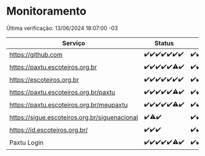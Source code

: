 # Monitoramento

Última verificação: 13/06/2024 18:07:00 -03

|Serviço|Status|Últimas 24h|
|---|---|---|
|https://github.com|<span title="2024-06-06: OK=24">✔️</span><span title="2024-06-07: OK=24">✔️</span><span title="2024-06-08: OK=24">✔️</span><span title="2024-06-09: OK=24">✔️</span><span title="2024-06-10: OK=25">✔️</span><span title="2024-06-11: OK=24">✔️</span><span title="2024-06-12: OK=22">✔️</span>|<span title="12/06/2024 19:07:00 -03 : 200">✔️</span><span title="12/06/2024 20:06:00 -03 : 200">✔️</span><span title="12/06/2024 21:33:00 -03 : 200">✔️</span><span title="12/06/2024 22:53:00 -03 : 200">✔️</span><span title="12/06/2024 23:25:00 -03 : 200">✔️</span><span title="13/06/2024 00:08:00 -03 : 200">✔️</span><span title="13/06/2024 01:08:00 -03 : 200">✔️</span><span title="13/06/2024 02:08:00 -03 : 200">✔️</span><span title="13/06/2024 03:10:00 -03 : 200">✔️</span><span title="13/06/2024 04:07:00 -03 : 200">✔️</span><span title="13/06/2024 05:09:00 -03 : 200">✔️</span><span title="13/06/2024 06:08:00 -03 : 200">✔️</span><span title="13/06/2024 07:07:00 -03 : 200">✔️</span><span title="13/06/2024 08:07:00 -03 : 200">✔️</span><span title="13/06/2024 09:13:00 -03 : 200">✔️</span><span title="13/06/2024 10:09:00 -03 : 200">✔️</span><span title="13/06/2024 11:06:00 -03 : 200">✔️</span><span title="13/06/2024 12:07:00 -03 : 200">✔️</span><span title="13/06/2024 13:09:00 -03 : 200">✔️</span><span title="13/06/2024 14:06:00 -03 : 200">✔️</span><span title="13/06/2024 15:09:00 -03 : 200">✔️</span><span title="13/06/2024 16:04:00 -03 : 200">✔️</span><span title="13/06/2024 17:06:00 -03 : 200">✔️</span><span title="13/06/2024 18:07:00 -03 : 200">✔️</span>|
|https://paxtu.escoteiros.org.br|<span title="2024-06-06: OK=24">✔️</span><span title="2024-06-07: OK=24">✔️</span><span title="2024-06-08: OK=24">✔️</span><span title="2024-06-09: OK=24">✔️</span><span title="2024-06-10: OK=25">✔️</span><span title="2024-06-11: OK=23, Falhas=1">⚠️</span><span title="2024-06-12: OK=22">✔️</span>|<span title="12/06/2024 19:07:00 -03 : 200">✔️</span><span title="12/06/2024 20:06:00 -03 : 200">✔️</span><span title="12/06/2024 21:33:00 -03 : 200">✔️</span><span title="12/06/2024 22:53:00 -03 : 200">✔️</span><span title="12/06/2024 23:25:00 -03 : 200">✔️</span><span title="13/06/2024 00:08:00 -03 : 200">✔️</span><span title="13/06/2024 01:08:00 -03 : 200">✔️</span><span title="13/06/2024 02:08:00 -03 : 200">✔️</span><span title="13/06/2024 03:10:00 -03 : 200">✔️</span><span title="13/06/2024 04:07:00 -03 : 200">✔️</span><span title="13/06/2024 05:09:00 -03 : 200">✔️</span><span title="13/06/2024 06:08:00 -03 : 200">✔️</span><span title="13/06/2024 07:07:00 -03 : 200">✔️</span><span title="13/06/2024 08:07:00 -03 : 200">✔️</span><span title="13/06/2024 09:13:00 -03 : 200">✔️</span><span title="13/06/2024 10:09:00 -03 : 200">✔️</span><span title="13/06/2024 11:06:00 -03 : 200">✔️</span><span title="13/06/2024 12:07:00 -03 : 200">✔️</span><span title="13/06/2024 13:09:00 -03 : 200">✔️</span><span title="13/06/2024 14:06:00 -03 : 200">✔️</span><span title="13/06/2024 15:09:00 -03 : 200">✔️</span><span title="13/06/2024 16:04:00 -03 : 200">✔️</span><span title="13/06/2024 17:06:00 -03 : 200">✔️</span><span title="13/06/2024 18:07:00 -03 : 200">✔️</span>|
|https://escoteiros.org.br|<span title="2024-06-06: OK=24">✔️</span><span title="2024-06-07: OK=24">✔️</span><span title="2024-06-08: OK=24">✔️</span><span title="2024-06-09: OK=24">✔️</span><span title="2024-06-10: OK=25">✔️</span><span title="2024-06-11: OK=24">✔️</span><span title="2024-06-12: OK=22">✔️</span>|<span title="12/06/2024 19:07:00 -03 : 200">✔️</span><span title="12/06/2024 20:06:00 -03 : 200">✔️</span><span title="12/06/2024 21:33:00 -03 : 200">✔️</span><span title="12/06/2024 22:53:00 -03 : 200">✔️</span><span title="12/06/2024 23:25:00 -03 : 200">✔️</span><span title="13/06/2024 00:08:00 -03 : 200">✔️</span><span title="13/06/2024 01:08:00 -03 : 200">✔️</span><span title="13/06/2024 02:08:00 -03 : 200">✔️</span><span title="13/06/2024 03:10:00 -03 : 200">✔️</span><span title="13/06/2024 04:07:00 -03 : 200">✔️</span><span title="13/06/2024 05:09:00 -03 : 200">✔️</span><span title="13/06/2024 06:08:00 -03 : 200">✔️</span><span title="13/06/2024 07:07:00 -03 : 200">✔️</span><span title="13/06/2024 08:07:00 -03 : 200">✔️</span><span title="13/06/2024 09:13:00 -03 : 200">✔️</span><span title="13/06/2024 10:09:00 -03 : 200">✔️</span><span title="13/06/2024 11:06:00 -03 : 200">✔️</span><span title="13/06/2024 12:07:00 -03 : 200">✔️</span><span title="13/06/2024 13:09:00 -03 : 200">✔️</span><span title="13/06/2024 14:06:00 -03 : 200">✔️</span><span title="13/06/2024 15:09:00 -03 : 200">✔️</span><span title="13/06/2024 16:04:00 -03 : 200">✔️</span><span title="13/06/2024 17:06:00 -03 : 200">✔️</span><span title="13/06/2024 18:07:00 -03 : 200">✔️</span>|
|https://paxtu.escoteiros.org.br/paxtu|<span title="2024-06-06: OK=24">✔️</span><span title="2024-06-07: OK=24">✔️</span><span title="2024-06-08: OK=24">✔️</span><span title="2024-06-09: OK=24">✔️</span><span title="2024-06-10: OK=25">✔️</span><span title="2024-06-11: OK=23, Falhas=1">⚠️</span><span title="2024-06-12: OK=22">✔️</span>|<span title="12/06/2024 19:07:00 -03 : 200">✔️</span><span title="12/06/2024 20:06:00 -03 : 200">✔️</span><span title="12/06/2024 21:33:00 -03 : 200">✔️</span><span title="12/06/2024 22:53:00 -03 : 200">✔️</span><span title="12/06/2024 23:25:00 -03 : 200">✔️</span><span title="13/06/2024 00:08:00 -03 : 200">✔️</span><span title="13/06/2024 01:08:00 -03 : 200">✔️</span><span title="13/06/2024 02:08:00 -03 : 200">✔️</span><span title="13/06/2024 03:10:00 -03 : 200">✔️</span><span title="13/06/2024 04:07:00 -03 : 200">✔️</span><span title="13/06/2024 05:09:00 -03 : 200">✔️</span><span title="13/06/2024 06:08:00 -03 : 200">✔️</span><span title="13/06/2024 07:07:00 -03 : 200">✔️</span><span title="13/06/2024 08:07:00 -03 : 200">✔️</span><span title="13/06/2024 09:13:00 -03 : 200">✔️</span><span title="13/06/2024 10:09:00 -03 : 200">✔️</span><span title="13/06/2024 11:06:00 -03 : 200">✔️</span><span title="13/06/2024 12:07:00 -03 : 200">✔️</span><span title="13/06/2024 13:09:00 -03 : 200">✔️</span><span title="13/06/2024 14:06:00 -03 : 200">✔️</span><span title="13/06/2024 15:09:00 -03 : 200">✔️</span><span title="13/06/2024 16:04:00 -03 : 200">✔️</span><span title="13/06/2024 17:06:00 -03 : 200">✔️</span><span title="13/06/2024 18:07:00 -03 : 200">✔️</span>|
|https://paxtu.escoteiros.org.br/meupaxtu|<span title="2024-06-06: OK=24">✔️</span><span title="2024-06-07: OK=24">✔️</span><span title="2024-06-08: OK=24">✔️</span><span title="2024-06-09: OK=24">✔️</span><span title="2024-06-10: OK=25">✔️</span><span title="2024-06-11: OK=23, Falhas=1">⚠️</span><span title="2024-06-12: OK=22">✔️</span>|<span title="12/06/2024 19:07:00 -03 : 200">✔️</span><span title="12/06/2024 20:06:00 -03 : 200">✔️</span><span title="12/06/2024 21:33:00 -03 : 200">✔️</span><span title="12/06/2024 22:53:00 -03 : 200">✔️</span><span title="12/06/2024 23:25:00 -03 : 200">✔️</span><span title="13/06/2024 00:08:00 -03 : 200">✔️</span><span title="13/06/2024 01:08:00 -03 : 200">✔️</span><span title="13/06/2024 02:08:00 -03 : 200">✔️</span><span title="13/06/2024 03:10:00 -03 : 200">✔️</span><span title="13/06/2024 04:07:00 -03 : 200">✔️</span><span title="13/06/2024 05:09:00 -03 : 200">✔️</span><span title="13/06/2024 06:08:00 -03 : 200">✔️</span><span title="13/06/2024 07:07:00 -03 : 200">✔️</span><span title="13/06/2024 08:07:00 -03 : 200">✔️</span><span title="13/06/2024 09:13:00 -03 : 200">✔️</span><span title="13/06/2024 10:09:00 -03 : 200">✔️</span><span title="13/06/2024 11:06:00 -03 : 200">✔️</span><span title="13/06/2024 12:07:00 -03 : 200">✔️</span><span title="13/06/2024 13:09:00 -03 : 200">✔️</span><span title="13/06/2024 14:06:00 -03 : 200">✔️</span><span title="13/06/2024 15:09:00 -03 : 200">✔️</span><span title="13/06/2024 16:04:00 -03 : 200">✔️</span><span title="13/06/2024 17:06:00 -03 : 200">✔️</span><span title="13/06/2024 18:07:00 -03 : 200">✔️</span>|
|https://sigue.escoteiros.org.br/siguenacional|<span title="2024-06-10: OK=15">✔️</span><span title="2024-06-11: OK=23, Falhas=1">⚠️</span><span title="2024-06-12: OK=22">✔️</span>|<span title="12/06/2024 19:07:00 -03 : 200">✔️</span><span title="12/06/2024 20:06:00 -03 : 200">✔️</span><span title="12/06/2024 21:33:00 -03 : 200">✔️</span><span title="12/06/2024 22:53:00 -03 : 200">✔️</span><span title="12/06/2024 23:25:00 -03 : 200">✔️</span><span title="13/06/2024 00:08:00 -03 : 200">✔️</span><span title="13/06/2024 01:08:00 -03 : 200">✔️</span><span title="13/06/2024 02:08:00 -03 : 200">✔️</span><span title="13/06/2024 03:10:00 -03 : 200">✔️</span><span title="13/06/2024 04:07:00 -03 : 200">✔️</span><span title="13/06/2024 05:09:00 -03 : 200">✔️</span><span title="13/06/2024 06:08:00 -03 : 200">✔️</span><span title="13/06/2024 07:07:00 -03 : 200">✔️</span><span title="13/06/2024 08:07:00 -03 : 200">✔️</span><span title="13/06/2024 09:13:00 -03 : 200">✔️</span><span title="13/06/2024 10:09:00 -03 : 200">✔️</span><span title="13/06/2024 11:06:00 -03 : 200">✔️</span><span title="13/06/2024 12:07:00 -03 : 200">✔️</span><span title="13/06/2024 13:09:00 -03 : 200">✔️</span><span title="13/06/2024 14:06:00 -03 : 200">✔️</span><span title="13/06/2024 15:09:00 -03 : 200">✔️</span><span title="13/06/2024 16:04:00 -03 : 200">✔️</span><span title="13/06/2024 17:06:00 -03 : 200">✔️</span><span title="13/06/2024 18:07:00 -03 : 200">✔️</span>|
|https://id.escoteiros.org.br/|<span title="2024-06-10: OK=15">✔️</span><span title="2024-06-11: OK=24">✔️</span><span title="2024-06-12: OK=22">✔️</span>|<span title="12/06/2024 19:07:00 -03 : 200">✔️</span><span title="12/06/2024 20:06:00 -03 : 200">✔️</span><span title="12/06/2024 21:33:00 -03 : 200">✔️</span><span title="12/06/2024 22:53:00 -03 : 200">✔️</span><span title="12/06/2024 23:25:00 -03 : 200">✔️</span><span title="13/06/2024 00:08:00 -03 : 200">✔️</span><span title="13/06/2024 01:08:00 -03 : 200">✔️</span><span title="13/06/2024 02:08:00 -03 : 200">✔️</span><span title="13/06/2024 03:10:00 -03 : 200">✔️</span><span title="13/06/2024 04:07:00 -03 : 200">✔️</span><span title="13/06/2024 05:09:00 -03 : 200">✔️</span><span title="13/06/2024 06:08:00 -03 : 200">✔️</span><span title="13/06/2024 07:07:00 -03 : 200">✔️</span><span title="13/06/2024 08:07:00 -03 : 200">✔️</span><span title="13/06/2024 09:13:00 -03 : 200">✔️</span><span title="13/06/2024 10:09:00 -03 : 200">✔️</span><span title="13/06/2024 11:06:00 -03 : 200">✔️</span><span title="13/06/2024 12:07:00 -03 : 200">✔️</span><span title="13/06/2024 13:09:00 -03 : 200">✔️</span><span title="13/06/2024 14:06:00 -03 : 200">✔️</span><span title="13/06/2024 15:09:00 -03 : 200">✔️</span><span title="13/06/2024 16:04:00 -03 : 200">✔️</span><span title="13/06/2024 17:06:00 -03 : 200">✔️</span><span title="13/06/2024 18:07:00 -03 : 200">✔️</span>|
|Paxtu Login|<span title="2024-06-06: OK=24">✔️</span><span title="2024-06-07: OK=24">✔️</span><span title="2024-06-08: OK=24">✔️</span><span title="2024-06-09: OK=24">✔️</span><span title="2024-06-10: OK=25">✔️</span><span title="2024-06-11: OK=23, Falhas=1">⚠️</span><span title="2024-06-12: OK=22">✔️</span>|<span title="12/06/2024 19:07:00 -03 : 200">✔️</span><span title="12/06/2024 20:06:00 -03 : 200">✔️</span><span title="12/06/2024 21:33:00 -03 : 200">✔️</span><span title="12/06/2024 22:53:00 -03 : 200">✔️</span><span title="12/06/2024 23:25:00 -03 : 200">✔️</span><span title="13/06/2024 00:08:00 -03 : 200">✔️</span><span title="13/06/2024 01:08:00 -03 : 200">✔️</span><span title="13/06/2024 02:08:00 -03 : 200">✔️</span><span title="13/06/2024 03:10:00 -03 : 200">✔️</span><span title="13/06/2024 04:07:00 -03 : 200">✔️</span><span title="13/06/2024 05:09:00 -03 : 200">✔️</span><span title="13/06/2024 06:08:00 -03 : 200">✔️</span><span title="13/06/2024 07:07:00 -03 : 200">✔️</span><span title="13/06/2024 08:07:00 -03 : 200">✔️</span><span title="13/06/2024 09:13:00 -03 : 200">✔️</span><span title="13/06/2024 10:09:00 -03 : 200">✔️</span><span title="13/06/2024 11:06:00 -03 : 200">✔️</span><span title="13/06/2024 12:07:00 -03 : 200">✔️</span><span title="13/06/2024 13:09:00 -03 : 200">✔️</span><span title="13/06/2024 14:06:00 -03 : 200">✔️</span><span title="13/06/2024 15:09:00 -03 : 200">✔️</span><span title="13/06/2024 16:04:00 -03 : 200">✔️</span><span title="13/06/2024 17:06:00 -03 : 200">✔️</span><span title="13/06/2024 18:07:00 -03 : 200">✔️</span>|
